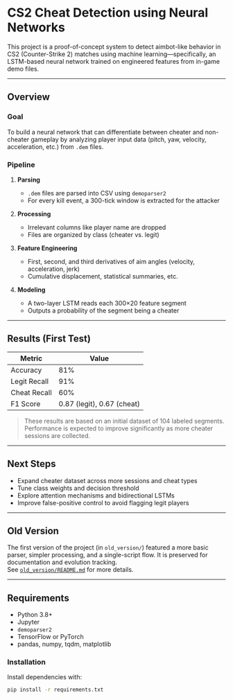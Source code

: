 # CS2 Cheat Detection using Neural Networks 

This project is a proof-of-concept system to detect aimbot-like behavior in CS2 (Counter-Strike 2) matches using machine learning—specifically, an LSTM-based neural network trained on engineered features from in-game demo files.

---

##  Overview

### Goal
To build a neural network that can differentiate between cheater and non-cheater gameplay by analyzing player input data (pitch, yaw, velocity, acceleration, etc.) from `.dem` files.

### Pipeline

1. **Parsing**
   - `.dem` files are parsed into CSV using `demoparser2`
   - For every kill event, a 300-tick window is extracted for the attacker

2. **Processing**
   - Irrelevant columns like player name are dropped
   - Files are organized by class (cheater vs. legit)

3. **Feature Engineering**
   - First, second, and third derivatives of aim angles (velocity, acceleration, jerk)
   - Cumulative displacement, statistical summaries, etc.

4. **Modeling**
   - A two-layer LSTM reads each 300×20 feature segment
   - Outputs a probability of the segment being a cheater

---

## Results (First Test)

| Metric        | Value                  |
|---------------|------------------------|
| Accuracy      | 81%                    |
| Legit Recall  | 91%                    |
| Cheat Recall  | 60%                    |
| F1 Score      | 0.87 (legit), 0.67 (cheat) |

> These results are based on an initial dataset of 104 labeled segments. Performance is expected to improve significantly as more cheater sessions are collected.

---

## Next Steps

- Expand cheater dataset across more sessions and cheat types
- Tune class weights and decision threshold
- Explore attention mechanisms and bidirectional LSTMs
- Improve false-positive control to avoid flagging legit players

---

## Old Version

The first version of the project (in `old_version/`) featured a more basic parser, simpler processing, and a single-script flow. It is preserved for documentation and evolution tracking.  
See [`old_version/README.md`](old_version/) for more details.

---

## Requirements

- Python 3.8+
- Jupyter
- `demoparser2`
- TensorFlow or PyTorch
- pandas, numpy, tqdm, matplotlib

### Installation

Install dependencies with:

```bash
pip install -r requirements.txt
